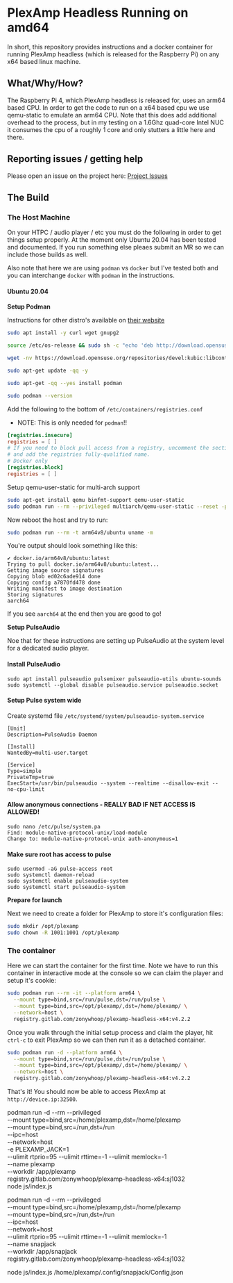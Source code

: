 # PlexAmp Headless Running on amd64
In short, this repository provides instructions and a docker container for running PlexAmp headless (which is released for the Raspberry Pi) on any x64 based linux machine.

## What/Why/How?
The Raspberry Pi 4, which PlexAmp headless is released for, uses an arm64 based CPU. In order to get the code to run on a x64 based cpu we use qemu-static to emulate an arm64 CPU. Note that this does add additional overhead to the process, but in my testing on a 1.6Ghz quad-core Intel NUC it consumes the cpu of a roughly 1 core and only stutters a little here and there.

## Reporting issues / getting help
Please open an issue on the project here: [Project Issues](https://gitlab.com/zonywhoop/plexamp-headless-x64/-/issues)

## The Build
### The Host Machine
On your HTPC / audio player / etc you must do the following in order to get things setup properly. At the moment only Ubuntu 20.04 has been tested and documented. If you run something else pleaes submit an MR so we can include those builds as well.

Also note that here we are using `podman` vs `docker` but I've tested both and you can interchange `docker` with `podman` in the instructions.

#### Ubuntu 20.04
**Setup Podman**

Instructions for other distro's available on [their website](https://podman.io/getting-started/installation)

```BASH
sudo apt install -y curl wget gnupg2

source /etc/os-release && sudo sh -c "echo 'deb http://download.opensuse.org/repositories/devel:/kubic:/libcontainers:/stable/xUbuntu_${VERSION_ID}/ /' > sudo tee /etc/apt/sources.list.d/devel:kubic:libcontainers:stable.list"

wget -nv https://download.opensuse.org/repositories/devel:kubic:libcontainers:stable/xUbuntu_${VERSION_ID}/Release.key -O- | sudo apt-key add -

sudo apt-get update -qq -y

sudo apt-get -qq --yes install podman

sudo podman --version
```
Add the following to the bottom of `/etc/containers/registries.conf` 
* NOTE: This is only needed for `podman`!!
```TOML
[registries.insecure]
registries = [ ]
# If you need to block pull access from a registry, uncomment the section below
# and add the registries fully-qualified name.
# Docker only
[registries.block]
registries = [ ]
```

Setup qemu-user-static for multi-arch support
```BASH
sudo apt-get install qemu binfmt-support qemu-user-static
sudo podman run --rm --privileged multiarch/qemu-user-static --reset -p yes
```

Now reboot the host and try to run:
```BASH
sudo podman run --rm -t arm64v8/ubuntu uname -m
```
You're output should look something like this:
```
✔ docker.io/arm64v8/ubuntu:latest
Trying to pull docker.io/arm64v8/ubuntu:latest...
Getting image source signatures
Copying blob ed02c6ade914 done
Copying config a7870fd478 done
Writing manifest to image destination
Storing signatures
aarch64
```
If you see `aarch64` at the end then you are good to go!

**Setup PulseAudio**

Noe that for these instructions are setting up PulseAudio at the system level for a dedicated audio player.
#### Install PulseAudio
```
sudo apt install pulseaudio pulsemixer pulseaudio-utils ubuntu-sounds
sudo systemctl --global disable pulseaudio.service pulseaudio.socket
```
#### Setup Pulse system wide
Create systemd file `/etc/systemd/system/pulseaudio-system.service`
```
[Unit]
Description=PulseAudio Daemon

[Install]
WantedBy=multi-user.target

[Service]
Type=simple
PrivateTmp=true
ExecStart=/usr/bin/pulseaudio --system --realtime --disallow-exit --no-cpu-limit 
```

#### Allow anonymous connections - REALLY BAD IF NET ACCESS IS ALLOWED!
```
sudo nano /etc/pulse/system.pa 
Find: module-native-protocol-unix/load-module 
Change to: module-native-protocol-unix auth-anonymous=1
```

#### Make sure root has access to pulse
```
sudo usermod -aG pulse-access root
sudo systemctl daemon-reload
sudo systemctl enable pulseaudio-system
sudo systemctl start pulseaudio-system
```

**Prepare for launch**

Next we need to create a folder for PlexAmp to store it's configuration files:
```BASH
sudo mkdir /opt/plexamp
sudo chown -R 1001:1001 /opt/plexamp
```

### The container
Here we can start the container for the first time. Note we have to run this container in interactive mode at the console so we can claim the player and setup it's cookie:

```BASH
sudo podman run --rm -it --platform arm64 \
  --mount type=bind,src=/run/pulse,dst=/run/pulse \
  --mount type=bind,src=/opt/plexamp/,dst=/home/plexamp/ \
  --network=host \
  registry.gitlab.com/zonywhoop/plexamp-headless-x64:v4.2.2
```

Once you walk through the initial setup process and claim the player, hit `ctrl-c` to exit PlexAmp so we can then run it as a detached container.
```BASH
sudo podman run -d --platform arm64 \
  --mount type=bind,src=/run/pulse,dst=/run/pulse \
  --mount type=bind,src=/opt/plexamp/,dst=/home/plexamp/ \
  --network=host \
  registry.gitlab.com/zonywhoop/plexamp-headless-x64:v4.2.2
```
That's it! You should now be able to access PlexAmp at `http://device.ip:32500`. 

podman run -d --rm --privileged \
  --mount type=bind,src=/home/plexamp,dst=/home/plexamp \
  --mount type=bind,src=/run,dst=/run \
  --ipc=host \
  --network=host \
  -e PLEXAMP_JACK=1 \
  --ulimit rtprio=95 --ulimit rttime=-1 --ulimit memlock=-1 \
  --name plexamp \
  --workdir /app/plexamp \
  registry.gitlab.com/zonywhoop/plexamp-headless-x64:sj1032 \
  node js/index.js 

podman run -d --rm --privileged \
  --mount type=bind,src=/home/plexamp,dst=/home/plexamp \
  --mount type=bind,src=/run,dst=/run \
  --ipc=host \
  --network=host \
  --ulimit rtprio=95 --ulimit rttime=-1 --ulimit memlock=-1 \
  --name snapjack \
  --workdir /app/snapjack \
  registry.gitlab.com/zonywhoop/plexamp-headless-x64:sj1032

  node js/index.js /home/plexamp/.config/snapjack/Config.json
